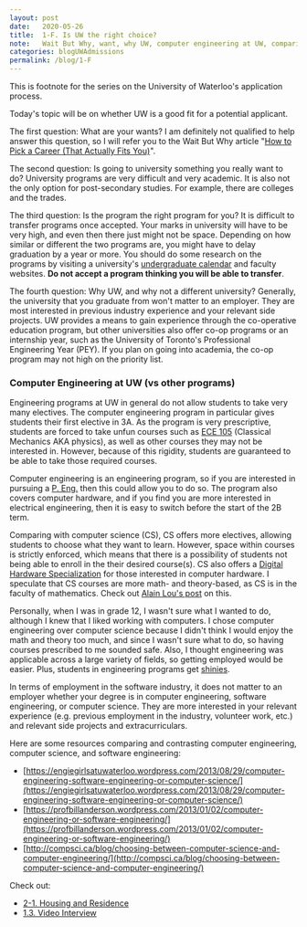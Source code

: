 ```yaml
---
layout: post
date:   2020-05-26
title:  1-F. Is UW the right choice?
note:   Wait But Why, want, why UW, computer engineering at UW, comparison with other programs
categories: blogUWAdmissions
permalink: /blog/1-F
---
```

This is footnote for the series on the University of Waterloo's application process.

Today's topic will be on whether UW is a good fit for a potential applicant.

The first question: What are your wants? I am definitely not qualified to help answer this question,
so I will refer you to the Wait But Why article "[How to Pick a Career (That Actually Fits You)](https://waitbutwhy.com/2018/04/picking-career.html)".

The second question: Is going to university something you really want to do? University programs are very difficult and very academic. It is also not the only option for post-secondary studies. For example, there are colleges and the trades.

The third question: Is the program the right program for you? It is difficult to transfer programs once accepted. Your marks in university will have to be very high, and even then there just might not be space. Depending on how similar or different the two programs are, you might have to delay graduation by a year or more. You should do some research on the programs by visiting a university's [undergraduate calendar](https://ugradcalendar.uwaterloo.ca/page/uWaterloo-Undergraduate-Calendar-Access) and faculty websites. **Do not accept a program thinking you will be able to transfer**.

The fourth question: Why UW, and why not a different university? Generally, the university that you graduate from won't matter to an employer. They are most interested in previous industry experience and your relevant side projects. UW provides a means to gain experience through the co-operative education program, but other universities also offer co-op programs or an internship year, such as the University of Toronto's Professional Engineering Year (PEY). If you plan on going into academia, the co-op program may not high on the priority list.

### Computer Engineering at UW (vs other programs)

Engineering programs at UW in general do not allow students to take very many electives. The computer engineering program in particular gives students their first elective in 3A. As the program is very prescriptive, students are forced to take unfun courses such as [ECE 105](http://www.ucalendar.uwaterloo.ca/2021/COURSE/course-ECE.html#ECE105) (Classical Mechanics AKA physics), as well as other courses they may not be interested in. However, because of this rigidity, students are guaranteed to be able to take those required courses.

Computer engineering is an engineering program, so if you are interested in pursuing a [P. Eng.](https://www.peo.on.ca/) then this could allow you to do so. The program also covers computer hardware, and if you find you are more interested in electrical engineering, then it is easy to switch before the start of the 2B term.

Comparing with computer science (CS), CS offers more electives, allowing students to choose what they want to learn. However, space within courses is strictly enforced, which means that there is a possibility of students not being able to enroll in the their desired course(s). CS also offers a [Digital Hardware Specialization](https://ugradcalendar.uwaterloo.ca/page/MATH-Computer-Sci-Digital-Hardware-Spec) for those interested in computer hardware. I speculate that CS courses are more math- and theory-based, as CS is in the faculty of mathematics. Check out [Alain Lou's post](https://alainlou.com/blog/2020-09-09) on this.

Personally, when I was in grade 12, I wasn't sure what I wanted to do, although I knew that I liked working with computers. I chose computer engineering over computer science because I didn't think I would enjoy the math and theory too much, and since I wasn't sure what to do, so having courses prescribed to me sounded safe. Also, I thought engineering was applicable across a large variety of fields, so getting employed would be easier. Plus, students in engineering programs get [shinies](https://uwaterloo.ca/engineering/current-undergraduate-students/iron-ring).

In terms of employment in the software industry, it does not matter to an employer whether your degree is in computer engineering, software engineering, or computer science. They are more interested in your relevant experience (e.g. previous employment in the industry, volunteer work, etc.) and relevant side projects and extracurriculars.

Here are some resources comparing and contrasting computer engineering, computer science, and software engineering:

* [https://engiegirlsatuwaterloo.wordpress.com/2013/08/29/computer-engineering-software-engineering-or-computer-science/](https://engiegirlsatuwaterloo.wordpress.com/2013/08/29/computer-engineering-software-engineering-or-computer-science/)
* [https://profbillanderson.wordpress.com/2013/01/02/computer-engineering-or-software-engineering/](https://profbillanderson.wordpress.com/2013/01/02/computer-engineering-or-software-engineering/)
* [http://compsci.ca/blog/choosing-between-computer-science-and-computer-engineering/](http://compsci.ca/blog/choosing-between-computer-science-and-computer-engineering/)

Check out:

* [2-1. Housing and Residence](/blog/2-1)
* [1.3. Video Interview](/blog/1-3)

